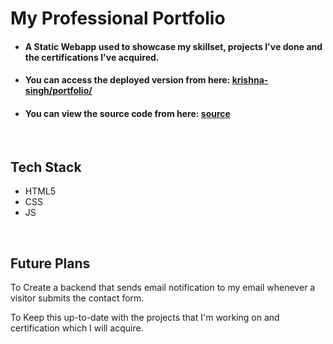 # My Professional Portfolio

- #### A Static Webapp used to showcase my skillset, projects I've done and the certifications I've acquired.
- #### You can access the deployed version from here: [krishna-singh/portfolio/](https://krishnasingh-28.github.io/)
- #### You can view the source code from here: [source](https://github.com/krishnasingh-28/krishnasingh-28.github.io)

<br>

## Tech Stack

- HTML5
- CSS
- JS

<br>

## Future Plans

To Create a backend that sends email notification to my email whenever a visitor submits the contact form.

To Keep this up-to-date with the projects that I'm working on and certification which I will acquire.
